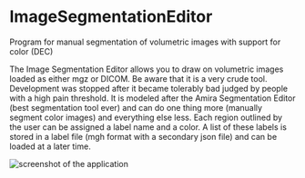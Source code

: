 # ImageSegmentationEditor

Program for manual segmentation of volumetric images with support for color (DEC)

The Image Segmentation Editor allows you to draw on volumetric images loaded as either mgz or DICOM. Be aware that it is a very
crude tool. Development was stopped after it became tolerably bad judged by people with a high pain threshold. It is modeled after
the Amira Segmentation Editor (best segmentation tool ever) and can do one thing more (manually segment color images) and everything
else less. Each region outlined by the user can be assigned a label name and a color. A list of these labels is stored in a label
file (mgh format with a secondary json file) and can be loaded at a later time.

![screenshot of the application](https://raw.github.com/HaukeBartsch/ImageSegmentationEditor/master/images/screenshot.png)
